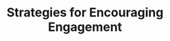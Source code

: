 ---
title: Strategies for Encouraging Engagement
excerpt: ''
deprecated: false
hidden: true
metadata:
  title: ''
  description: ''
  robots: index
next:
  description: ''
---